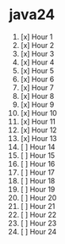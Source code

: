 # java24

1. [x] Hour 1
1. [x] Hour 2
1. [x] Hour 3
1. [x] Hour 4
1. [x] Hour 5
1. [x] Hour 6
1. [x] Hour 7
1. [x] Hour 8
1. [x] Hour 9
1. [x] Hour 10
1. [x] Hour 11
1. [x] Hour 12
1. [x] Hour 13
1. [ ] Hour 14
1. [ ] Hour 15
1. [ ] Hour 16
1. [ ] Hour 17
1. [ ] Hour 18
1. [ ] Hour 19
1. [ ] Hour 20
1. [ ] Hour 21
1. [ ] Hour 22
1. [ ] Hour 23
1. [ ] Hour 24